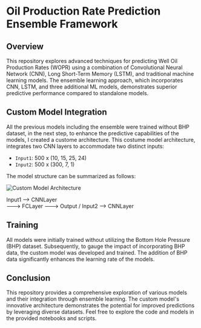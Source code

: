 # Oil Production Rate Prediction Ensemble Framework

## Overview

This repository explores advanced techniques for predicting Well Oil Production Rates (WOPR) using a combination of Convolutional Neural Network (CNN), Long Short-Term Memory (LSTM), and traditional machine learning models. The ensemble learning approach, which incorporates CNN, LSTM, and three additional ML models, demonstrates superior predictive performance compared to standalone models.

## Custom Model Integration

All the previous models including the ensemble were trained without BHP dataset, in the next step, to enhance the predictive capabilities of the models, I created a custome architecture. This costume model architecture, integrates two CNN layers to accommodate two distinct inputs:

- `Input1`: 500 x (10, 15, 25, 24)
- `Input2`: 500 x (300, 7, 1)

The model structure can be summarized as follows:

![Custom Model Architecture]([https://github.com/Mahsarnzh/origenAI/blob/main/Question_1/CNN/costum_model.png])

Input1 --> CNNLayer 
                    \
                     ---> FCLayer ---> Output
                    /
Input2 --> CNNLayer



## Training

All models were initially trained without utilizing the Bottom Hole Pressure (BHP) dataset. Subsequently, to gauge the impact of incorporating BHP data, the custom model was developed and trained. The addition of BHP data significantly enhances the learning rate of the models.

## Conclusion

This repository provides a comprehensive exploration of various models and their integration through ensemble learning. The custom model's innovative architecture demonstrates the potential for improved predictions by leveraging diverse datasets. Feel free to explore the code and models in the provided notebooks and scripts.
           
                                    
